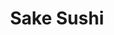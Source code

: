 ---
layout: place
title: "Sake Sushi"
permalink: /wisconsin/madison/sake-sushi.html
stateAbbr: WI
stateName: Wisconsin
cityName: Madison
seo:
  name: "Sake Sushi"
  type: Restaurant
  links: null
description: "Sake Sushi serves delicious sushi in Madison, Wisconsin. Try fresh Japanese dishes for a great dining experience. "
place_id: ChIJ512wCdSvB4gR_hSolTxQTwI
photos:
  - name: >-
      places/ChIJ512wCdSvB4gR_hSolTxQTwI/photos/AeeoHcIPXWs57shr27Wxl69griIBrTFyqSn8OyczXIjoXrvdV70bMnKuOOE-Cp005zYwbz98ISiR7n__EqXIv83s59FTr-rmisbeFNgANg4NrAzXMkGxRDiOVWCXBpWt70RDzYBa3czw9Ss7YNBilAFvboksiR5r-dsULk7TJ3gfsI__MJfbuw18LZFU2WgEOumMA-TodfWDfqHs5DiAL5qyl2wLffVZXhUciW_-DWoEAgHBKAXeMKPq9skjfm9ocDMMYvW8cz9g9sMZfCJjzLla-QdTEs2g8Ip6p93pej7ylXHv3g
    widthPx: 4032
    heightPx: 2268
    authorAttributions:
      - displayName: Sake all you can eat sushi
        uri: https://maps.google.com/maps/contrib/107801413490711116999
        photoUri: >-
          https://lh3.googleusercontent.com/a-/ALV-UjWj05PhtJJdn0wHbAojtB2rIAv6F3a2vbKUNQUgl0PRChcSg-w=s100-p-k-no-mo
    flagContentUri: >-
      https://www.google.com/local/imagery/report/?cb_client=maps_api_places.places_api&image_key=!1e10!2sAF1QipP_JxqpjKmC6ABooWjLnvYbZ2UjxOGHVCdi3ixe&hl=en-US
    googleMapsUri: >-
      https://www.google.com/maps/place//data=!3m4!1e2!3m2!1sAF1QipP_JxqpjKmC6ABooWjLnvYbZ2UjxOGHVCdi3ixe!2e10!4m2!3m1!1s0x8807afd409b05de7:0x24f503c95a814fe
  - name: >-
      places/ChIJ512wCdSvB4gR_hSolTxQTwI/photos/AeeoHcJAhtbC5Zh_QmrG_9yd9u-pSSuhcDlwgCnlZYcvTqK6fRiZgYX14-kehUTMc4Oqm9mAemEKJE4tMrw6P01Kex2AkNdPB7x5qTeafMFgm_Mx4DounvbSb2q4YfFThEgkvmuXPLkLGhzJOvKaDOnjqVaTqQpKPwnZ9kXBsXAAfcPuwtEadI6QEqp5sviW9TiFu2q9GOZ6uVrhctAGBiwzTsmSay3x56J3yn7lXRLpi2sAt9QqnPc-x-HV1KsIghq91GSCRuKfd0ODcJipX4_en8TYrA67YwsK1F8qCF11_uV0fQ
    widthPx: 4032
    heightPx: 3024
    authorAttributions:
      - displayName: Sake all you can eat sushi
        uri: https://maps.google.com/maps/contrib/107801413490711116999
        photoUri: >-
          https://lh3.googleusercontent.com/a-/ALV-UjWj05PhtJJdn0wHbAojtB2rIAv6F3a2vbKUNQUgl0PRChcSg-w=s100-p-k-no-mo
    flagContentUri: >-
      https://www.google.com/local/imagery/report/?cb_client=maps_api_places.places_api&image_key=!1e10!2sAF1QipNPkulbkx6TvHNSwh0nt7ZP93Bc_ysOf4SSH3Bu&hl=en-US
    googleMapsUri: >-
      https://www.google.com/maps/place//data=!3m4!1e2!3m2!1sAF1QipNPkulbkx6TvHNSwh0nt7ZP93Bc_ysOf4SSH3Bu!2e10!4m2!3m1!1s0x8807afd409b05de7:0x24f503c95a814fe
  - name: >-
      places/ChIJ512wCdSvB4gR_hSolTxQTwI/photos/AeeoHcJ1O3kpqOTubr8nNpGDt0bJiALaKo5bf7u4vrV3CWEGRPVINNHHO_Jm4LbeJUxm2d60pSugyDxDAwulx1QrUSIV56CvMTz_J0nzq6soPPbdv8aSSmbYY42IOcpOFdeEN8xwl0fbcmx46jDjIu0RzEKRSiBlB36O94aT39x0ivxn4O4JwqknTqMc_2b7L2DJIw_mK_smIxpOkgmVsBE_JCoeAz8bwpWRuLPdWMKth8C2mMptr7bk0__-gszhMqnQbICL8CcORznHFjsbX3xHv8wH75p3mjZahVDSjUTgrXEj8lDz3XtlsWjRRyfnxYzXZbr21lzIn506x3wgrGUAOsQpTeInMusHjkBunQbkQn0mIWgEGkkJfnAsuGoyAcHB240It6fXcjAlnYtiah7yWzoRf4gJuNd-asJXYtAsbE07cUd2
    widthPx: 3991
    heightPx: 2059
    authorAttributions:
      - displayName: Yen Tran
        uri: https://maps.google.com/maps/contrib/114858270362717189753
        photoUri: >-
          https://lh3.googleusercontent.com/a-/ALV-UjVpihEj86Uk0H_91P-_paK99Uqa_ojVSbFZz9iFWLYzeftRNBcRMA=s100-p-k-no-mo
    flagContentUri: >-
      https://www.google.com/local/imagery/report/?cb_client=maps_api_places.places_api&image_key=!1e10!2sCIHM0ogKEICAgIDL14701QE&hl=en-US
    googleMapsUri: >-
      https://www.google.com/maps/place//data=!3m4!1e2!3m2!1sCIHM0ogKEICAgIDL14701QE!2e10!4m2!3m1!1s0x8807afd409b05de7:0x24f503c95a814fe
  - name: >-
      places/ChIJ512wCdSvB4gR_hSolTxQTwI/photos/AeeoHcIPa-2vL0TdP02bci2QTPqawPBWqzo9IjyRDyZ4qDgX8HeiuqOt5ItFZhAdNko9p-tE9gIJtYlcw3icXKDaOvfQlKsTXRSrfw3-5Dkku3fJ9RHbVG4t3jQKSYNMYr5uOugiwuHYs0rJoykvaWE0-VYTQC9cRHoL8TxpnQBq0Iu3F_X0ZWCizQU-dN6fVl0DY6JLHKoipZZ42OT_VaLu8ysRG_M1vUrowrWFo7SLmmtrT8y0Lm8RHL2lVofl6Me78ev2q1NTvHAxasG0FQf81uEbm_LwZ4ZJzLJ73MoNW4_chZNGSnYZ-deGek5KMepFBPCxCx1qTMKd_95bUtQVU_S-D3zvzNbU4nA1YlTWA_jWIuA3wfqKgwJATtiR1Ji1FjPvLqkn4RwmUN3mtDsdlYZYaU0LpBR7YNwGstV00PRwyQ
    widthPx: 4032
    heightPx: 3024
    authorAttributions:
      - displayName: rocbutter
        uri: https://maps.google.com/maps/contrib/111089908666923460694
        photoUri: >-
          https://lh3.googleusercontent.com/a-/ALV-UjW4w_6ZuEaHSFwFuhUEbQxb8PZKKj10n-VKCsgYPYOwTVsw94C54A=s100-p-k-no-mo
    flagContentUri: >-
      https://www.google.com/local/imagery/report/?cb_client=maps_api_places.places_api&image_key=!1e10!2sCIHM0ogKEICAgICT0d7HNw&hl=en-US
    googleMapsUri: >-
      https://www.google.com/maps/place//data=!3m4!1e2!3m2!1sCIHM0ogKEICAgICT0d7HNw!2e10!4m2!3m1!1s0x8807afd409b05de7:0x24f503c95a814fe
  - name: >-
      places/ChIJ512wCdSvB4gR_hSolTxQTwI/photos/AeeoHcLABwCd2FIwCjK_COTs_IOGPvhCA6DO49XBbowZiQmqLTIvzb5BqrhOOmK6IwGOMPL9-uvePJ7HYDZsys5YVi9S9W1bhLWv1EmJuBNP00ia0BcbsG4iRbyGa2qHT5G7F3gcFgitUwH50ENuR1SdewucYRfMPNkY0iTLJPmwGlLspAuMPA-jfraWNj5j0ZJpeOsMRwWBhVhj2cirpp4IFCeZRAvL71vdcftr9iigFSsIbQNIBz-LbZbJ8iEI52FCh1SHOK08IIeuklxxz--JKIQ7DAmU7_N4UnyJLdFRKIw4UQ
    widthPx: 4032
    heightPx: 3024
    authorAttributions:
      - displayName: Sake all you can eat sushi
        uri: https://maps.google.com/maps/contrib/107801413490711116999
        photoUri: >-
          https://lh3.googleusercontent.com/a-/ALV-UjWj05PhtJJdn0wHbAojtB2rIAv6F3a2vbKUNQUgl0PRChcSg-w=s100-p-k-no-mo
    flagContentUri: >-
      https://www.google.com/local/imagery/report/?cb_client=maps_api_places.places_api&image_key=!1e10!2sAF1QipM2PCM65-F5va6UShiEETMa12rDWJvAd_Dz2ouf&hl=en-US
    googleMapsUri: >-
      https://www.google.com/maps/place//data=!3m4!1e2!3m2!1sAF1QipM2PCM65-F5va6UShiEETMa12rDWJvAd_Dz2ouf!2e10!4m2!3m1!1s0x8807afd409b05de7:0x24f503c95a814fe
  - name: >-
      places/ChIJ512wCdSvB4gR_hSolTxQTwI/photos/AeeoHcLGYQ4SB02_aDFw4TNHnwMe8H0sNDt7M9LMj-vSbPpn40jqc4Lt3CgHXwP5ej837rK-umtErwUEI8-IO-4HU2V7rZ9Rqebppa6V6ordEJ66lPCcqPw4q6M3bGs2-mTyvjuRdkT5cDAIBbpf4JBDeGszR8MZTN-EbWpf3zhCsmr7leamdjX76CpWmYD2jGTzdIyek2ZRNO5FVM7YNMShWDj-h3J-W3vvjkCIVmhLW_KPkfAX7x85tpYt6HGyWYrytYB97rFnm0F8Cj9ukWraEstK9Sl6STM4lrf5lb3tnCdKGGWxXBLOlaaf75WUgwMNDVs14_EQBPZckhOnAPeWQQMmwixfIwJ5g6M8VulRR-TRPkeBjsrtoB12Ks0Pa4OI6rskWAPs3JZLW_T-VIPawXaKn4wjpnNNv76kDI3Qmcc
    widthPx: 4032
    heightPx: 3024
    authorAttributions:
      - displayName: rocbutter
        uri: https://maps.google.com/maps/contrib/111089908666923460694
        photoUri: >-
          https://lh3.googleusercontent.com/a-/ALV-UjW4w_6ZuEaHSFwFuhUEbQxb8PZKKj10n-VKCsgYPYOwTVsw94C54A=s100-p-k-no-mo
    flagContentUri: >-
      https://www.google.com/local/imagery/report/?cb_client=maps_api_places.places_api&image_key=!1e10!2sCIHM0ogKEICAgICT0d7HJw&hl=en-US
    googleMapsUri: >-
      https://www.google.com/maps/place//data=!3m4!1e2!3m2!1sCIHM0ogKEICAgICT0d7HJw!2e10!4m2!3m1!1s0x8807afd409b05de7:0x24f503c95a814fe
  - name: >-
      places/ChIJ512wCdSvB4gR_hSolTxQTwI/photos/AeeoHcK-1C2kyh8gICCuWbpfm07HZDjCykWL0VY_6DjcE5U4f0XUYcs5k9MJSDIXxQ_oNQWBvZUaR9Ncmfvq5EUAvG-4rd4eCj9TKlr_gIc1X4Ipgl_XbH_NZiZIqF_YO1hgYAgz45NHRwyOMuzG24C9qKwJrXwfHYNneD_S4QSH-O-UuuruDSZHcBZu3zOvOAn5vHMyugYFEF6tpblbcEA2kX3urZJuNWLOuKa1q73TaoN7cDaQ4Ip1EcUbNL2_pXd1KiuJt8NmK5jwCL2G739SJstyRv_Ov119-LIysEdunb0vGg
    widthPx: 4032
    heightPx: 3024
    authorAttributions:
      - displayName: Sake all you can eat sushi
        uri: https://maps.google.com/maps/contrib/107801413490711116999
        photoUri: >-
          https://lh3.googleusercontent.com/a-/ALV-UjWj05PhtJJdn0wHbAojtB2rIAv6F3a2vbKUNQUgl0PRChcSg-w=s100-p-k-no-mo
    flagContentUri: >-
      https://www.google.com/local/imagery/report/?cb_client=maps_api_places.places_api&image_key=!1e10!2sAF1QipOq77gGtvbfSK9Pc8NnhmNBmj-9FjnhYcV1Dzk3&hl=en-US
    googleMapsUri: >-
      https://www.google.com/maps/place//data=!3m4!1e2!3m2!1sAF1QipOq77gGtvbfSK9Pc8NnhmNBmj-9FjnhYcV1Dzk3!2e10!4m2!3m1!1s0x8807afd409b05de7:0x24f503c95a814fe
  - name: >-
      places/ChIJ512wCdSvB4gR_hSolTxQTwI/photos/AeeoHcJJNC3q56xLd1On31X-4A5Ft3-BKUNpNWU09bAm9vPIFUr5l3mpiofnWM4VMfkG2a4jnRgS-P7S_IANnWS7J6nzs48Utg2bqohm1yAzNTJoKtlKwlmfzgQl3k3PxrcjapYbfrtGq6uWfkvxM8ysft4NB5Q0FMbf6dOKmTbAZb3fuMrVoeEjRBuRIml_PajuTB_snzO5odiklDcCfij3No7bx3kJicqukDfAjSIbt33rSWLfLiyWSU01N4AB3KZ6MLRCIuWCVk9lVwhn_6489LcBO7edspCtAyIYheJxk27qQvI_Xkl82nnxU_Z30tX9TzPnQT4QAVN54op2l6tUAPUGKymobF7i96Td61MOqy7AOCSmgybqMmC6I3TPvCP4VNLlGBnbKUTsnwGNvLWcYmDzkmRo4XrJUkQdYSMfi24
    widthPx: 3024
    heightPx: 4032
    authorAttributions:
      - displayName: Manar Daghash
        uri: https://maps.google.com/maps/contrib/117431014222422621231
        photoUri: >-
          https://lh3.googleusercontent.com/a-/ALV-UjWrwyVOSJI6Dbf-jANWpK9a1CoMl0tt1L6BHk31nxYt2yVHkI_G=s100-p-k-no-mo
    flagContentUri: >-
      https://www.google.com/local/imagery/report/?cb_client=maps_api_places.places_api&image_key=!1e10!2sCIHM0ogKEICAgIDf1M_LdQ&hl=en-US
    googleMapsUri: >-
      https://www.google.com/maps/place//data=!3m4!1e2!3m2!1sCIHM0ogKEICAgIDf1M_LdQ!2e10!4m2!3m1!1s0x8807afd409b05de7:0x24f503c95a814fe
  - name: >-
      places/ChIJ512wCdSvB4gR_hSolTxQTwI/photos/AeeoHcI_CF1CBnDuAYc2yTg1GqTqgsrq7qRk0XCbWi9HOFaLZnFY1IxXeEBSducqE5mX_XgC2csdbAu3cKuneKVif0GAzXH-ffgKMUkqER7ErTxZDVPmvuwmGUu2sWzC7NvH8lalbT4vShuytbNy1ygoYzZA0eiiZgTR-Nri3e9dcrKPR_0rPO5ceuGarjxXJfNAH4ez2ayyheEJpFZL-s5xLEM2lRwk7sn0wPRCACCDcsbb_GcyGTczb9Za3fuisOz3aFMhSxFZ7cCSSrfGdMEt51eKzTOL9gG0YhurVlaxHF9jaw
    widthPx: 4800
    heightPx: 3600
    authorAttributions:
      - displayName: Sake all you can eat sushi
        uri: https://maps.google.com/maps/contrib/107801413490711116999
        photoUri: >-
          https://lh3.googleusercontent.com/a-/ALV-UjWj05PhtJJdn0wHbAojtB2rIAv6F3a2vbKUNQUgl0PRChcSg-w=s100-p-k-no-mo
    flagContentUri: >-
      https://www.google.com/local/imagery/report/?cb_client=maps_api_places.places_api&image_key=!1e10!2sAF1QipN1SJvJRTRmFVYivgRHL5_OZMujVxAo4zM42yiT&hl=en-US
    googleMapsUri: >-
      https://www.google.com/maps/place//data=!3m4!1e2!3m2!1sAF1QipN1SJvJRTRmFVYivgRHL5_OZMujVxAo4zM42yiT!2e10!4m2!3m1!1s0x8807afd409b05de7:0x24f503c95a814fe
  - name: >-
      places/ChIJ512wCdSvB4gR_hSolTxQTwI/photos/AeeoHcKeNN8-sxP6PGMt7BEsc66l5kvU-VrhRYwccL4a_3LqQtVvrjsC6ndxuhzZHe3vEtnqhkMOMPUQCJbjylZEcpG5ocaDgL4tlbgjGvnfIRIBlae1Tk-a3gKI9nNcdhAQsErytU_srbGyENNlUHblfvGMH7sJBxwg88jC8AXHDXw69saIbdxx8VoIgteNlurgapvysPKwodqJYc0j0zRAtCxfOsNl87z2eEI8wX6kOORqAVhYCXGo8pPtdpKGAo06epkoPj2ZJYoCdgT66tQyHb1pJvp98qahK3a6QlX6d_y5A_C3JrMh5T684G27nJKTXkQW5xNmXviLFhR8w2zXlRfwqhIo3qg-ZJ396TQ4d75TMLJv8pX6hrgLD-Iee26eQLrxLI1XPYnPe8PMi3evt7-1kLrtvtZSFsjmJWBbu5UfokW9
    widthPx: 3000
    heightPx: 4000
    authorAttributions:
      - displayName: Pazz P
        uri: https://maps.google.com/maps/contrib/103037994869946561357
        photoUri: >-
          https://lh3.googleusercontent.com/a-/ALV-UjUGo2MJ90ePrBmQogSfL6Y9dP6B6SJaH2yuRHCf03f1KvtR3cuJzw=s100-p-k-no-mo
    flagContentUri: >-
      https://www.google.com/local/imagery/report/?cb_client=maps_api_places.places_api&image_key=!1e10!2sCIHM0ogKEICAgID3zNen7AE&hl=en-US
    googleMapsUri: >-
      https://www.google.com/maps/place//data=!3m4!1e2!3m2!1sCIHM0ogKEICAgID3zNen7AE!2e10!4m2!3m1!1s0x8807afd409b05de7:0x24f503c95a814fe
address: 6654 Mineral Point Rd, Madison, WI 53705, USA
street: 6654 Mineral Point Rd
city: Madison
state: WI
zip: '53705'
country: USA
neighborhood: null
latitude: '43.061586'
longitude: '-89.496548'
accessibility_options:
  wheelchairAccessibleParking: true
  wheelchairAccessibleEntrance: true
  wheelchairAccessibleRestroom: true
  wheelchairAccessibleSeating: true
business_status: OPERATIONAL
name: Sake Sushi
google_maps_links:
  directionsUri: >-
    https://www.google.com/maps/dir//''/data=!4m7!4m6!1m1!4e2!1m2!1m1!1s0x8807afd409b05de7:0x24f503c95a814fe!3e0
  placeUri: https://maps.google.com/?cid=166439932375078142
  writeAReviewUri: >-
    https://www.google.com/maps/place//data=!4m3!3m2!1s0x8807afd409b05de7:0x24f503c95a814fe!12e1
  reviewsUri: >-
    https://www.google.com/maps/place//data=!4m4!3m3!1s0x8807afd409b05de7:0x24f503c95a814fe!9m1!1b1
  photosUri: >-
    https://www.google.com/maps/place//data=!4m3!3m2!1s0x8807afd409b05de7:0x24f503c95a814fe!10e5
primary_type: Japanese Restaurant
opening_hours:
  regular: null
  current: null
secondary_opening_hours:
  regular:
    weekdayDescriptions: null
    type: null
  current:
    weekdayDescriptions: null
    type: null
phone: null
price_level: null
price_range: null
rating: null
rating_count: 0
website: null
reviews: null
parking_options: null
payment_options: null
allow_dogs: null
curbside_pickup: null
delivery: null
dine_in: null
good_for_children: null
good_for_groups: null
good_for_sports: null
live_music: null
menu_for_children: null
outdoor_seating: null
reservable: null
restroom: null
serves_beer: null
serves_breakfast: null
serves_brunch: null
serves_cocktails: null
serves_coffee: null
serves_dinner: null
serves_dessert: null
serves_lunch: null
serves_vegetarian_food: null
serves_wine: null
takeout: null
update_category: essentials
summary: null

---